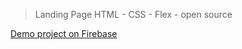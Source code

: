 > Landing Page HTML - CSS - Flex - open source

[Demo project on Firebase](https://html-css-web-form.web.app/ "Landing Page HTML - CSS - Flex")
